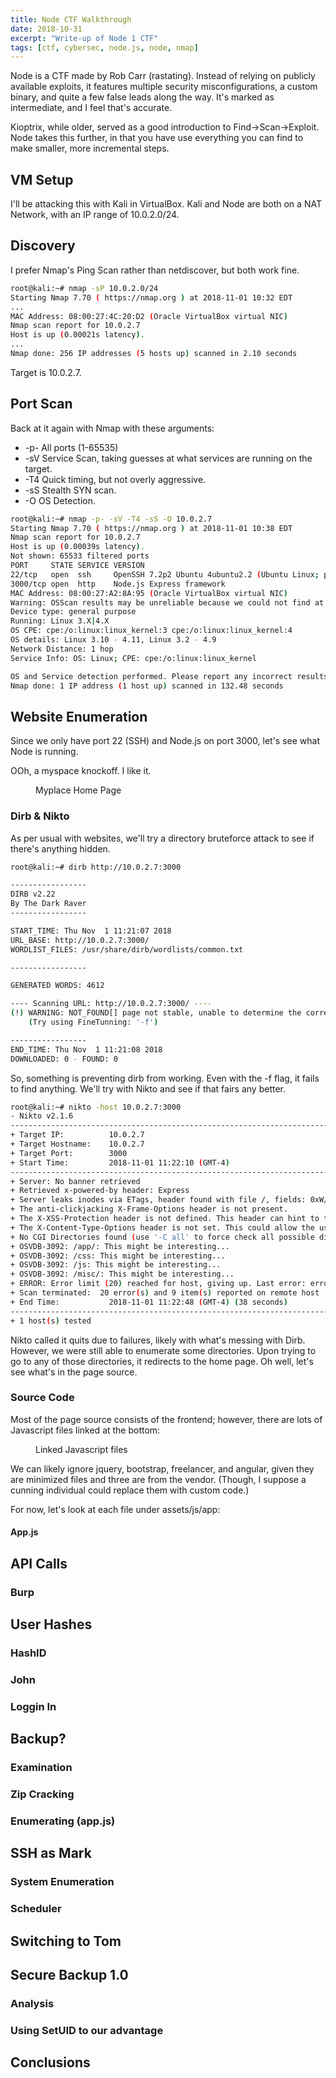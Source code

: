 ```yaml
---
title: Node CTF Walkthrough
date: 2018-10-31
excerpt: "Write-up of Node 1 CTF"
tags: [ctf, cybersec, node.js, node, nmap]
---
```


Node is a CTF made by Rob Carr (rastating). Instead of relying on publicly available exploits, it features multiple security misconfigurations, a custom binary, and quite a few false leads along the way. It's marked as intermediate, and I feel that's accurate.

Kioptrix, while older, served as a good introduction to Find->Scan->Exploit. Node takes this further, in that you have use everything you can find to make smaller, more incremental steps.

## VM Setup
I'll be attacking this with Kali in VirtualBox.  Kali and Node are both on a NAT Network, with an IP range of 10.0.2.0/24.

## Discovery
I prefer Nmap's Ping Scan rather than netdiscover, but both work fine.

```bash
root@kali:~# nmap -sP 10.0.2.0/24
Starting Nmap 7.70 ( https://nmap.org ) at 2018-11-01 10:32 EDT
...
MAC Address: 08:00:27:4C:20:D2 (Oracle VirtualBox virtual NIC)
Nmap scan report for 10.0.2.7
Host is up (0.00021s latency).
...
Nmap done: 256 IP addresses (5 hosts up) scanned in 2.10 seconds
```

Target is 10.0.2.7.

## Port Scan
Back at it again with Nmap with these arguments:
* -p- All ports (1-65535)
* -sV Service Scan, taking guesses at what services are running on the target.
* -T4 Quick timing, but not overly aggressive.
* -sS Stealth SYN scan.
* -O  OS Detection.

```bash
root@kali:~# nmap -p- -sV -T4 -sS -O 10.0.2.7
Starting Nmap 7.70 ( https://nmap.org ) at 2018-11-01 10:38 EDT
Nmap scan report for 10.0.2.7
Host is up (0.00039s latency).
Not shown: 65533 filtered ports
PORT     STATE SERVICE VERSION
22/tcp   open  ssh     OpenSSH 7.2p2 Ubuntu 4ubuntu2.2 (Ubuntu Linux; protocol 2.0)
3000/tcp open  http    Node.js Express framework
MAC Address: 08:00:27:A2:8A:95 (Oracle VirtualBox virtual NIC)
Warning: OSScan results may be unreliable because we could not find at least 1 open and 1 closed port
Device type: general purpose
Running: Linux 3.X|4.X
OS CPE: cpe:/o:linux:linux_kernel:3 cpe:/o:linux:linux_kernel:4
OS details: Linux 3.10 - 4.11, Linux 3.2 - 4.9
Network Distance: 1 hop
Service Info: OS: Linux; CPE: cpe:/o:linux:linux_kernel

OS and Service detection performed. Please report any incorrect results at https://nmap.org/submit/ .
Nmap done: 1 IP address (1 host up) scanned in 132.48 seconds
```

## Website Enumeration
Since we only have port 22 (SSH) and Node.js on port 3000, let's see what Node is running.

OOh, a myspace knockoff. I like it.

<figure>
  <img src="{{ site.url }}{{ site.baseurl }}/assets/img/node/myplace.PNG" alt="">
  <figcaption>Myplace Home Page</figcaption>
</figure>

### Dirb & Nikto
As per usual with websites, we'll try a directory bruteforce attack to see if there's anything hidden.

```bash
root@kali:~# dirb http://10.0.2.7:3000

-----------------
DIRB v2.22
By The Dark Raver
-----------------

START_TIME: Thu Nov  1 11:21:07 2018
URL_BASE: http://10.0.2.7:3000/
WORDLIST_FILES: /usr/share/dirb/wordlists/common.txt

-----------------

GENERATED WORDS: 4612

---- Scanning URL: http://10.0.2.7:3000/ ----
(!) WARNING: NOT_FOUND[] page not stable, unable to determine the correct URLs {200}.
    (Try using FineTunning: '-f')

-----------------
END_TIME: Thu Nov  1 11:21:08 2018
DOWNLOADED: 0 - FOUND: 0
```

So, something is preventing dirb from working. Even with the -f flag, it fails to find anything. We'll try with Nikto and see if that fairs any better.

```bash
root@kali:~# nikto -host 10.0.2.7:3000
- Nikto v2.1.6
---------------------------------------------------------------------------
+ Target IP:          10.0.2.7
+ Target Hostname:    10.0.2.7
+ Target Port:        3000
+ Start Time:         2018-11-01 11:22:10 (GMT-4)
---------------------------------------------------------------------------
+ Server: No banner retrieved
+ Retrieved x-powered-by header: Express
+ Server leaks inodes via ETags, header found with file /, fields: 0xW/f15 0x15e4258ef70
+ The anti-clickjacking X-Frame-Options header is not present.
+ The X-XSS-Protection header is not defined. This header can hint to the user agent to protect against some forms of XSS
+ The X-Content-Type-Options header is not set. This could allow the user agent to render the content of the site in a different fashion to the MIME type
+ No CGI Directories found (use '-C all' to force check all possible dirs)
+ OSVDB-3092: /app/: This might be interesting...
+ OSVDB-3092: /css: This might be interesting...
+ OSVDB-3092: /js: This might be interesting...
+ OSVDB-3092: /misc/: This might be interesting...
+ ERROR: Error limit (20) reached for host, giving up. Last error: error reading HTTP response
+ Scan terminated:  20 error(s) and 9 item(s) reported on remote host
+ End Time:           2018-11-01 11:22:48 (GMT-4) (38 seconds)
---------------------------------------------------------------------------
+ 1 host(s) tested
```

Nikto called it quits due to failures, likely with what's messing with Dirb. However, we were still able to enumerate some directories. Upon trying to go to any of those directories, it redirects to the home page. Oh well, let's see what's in the page source.

### Source Code
Most of the page source consists of the frontend; however, there are lots of Javascript files linked at the bottom:

<figure>
  <img src="{{ site.url }}{{ site.baseurl }}/assets/img/node/js_files.PNG" alt="">
  <figcaption>Linked Javascript files</figcaption>
</figure>

We can likely ignore jquery, bootstrap, freelancer, and angular, given they are minimized files and three are from the vendor. (Though, I suppose a cunning individual could replace them with custom code.)

For now, let's look at each file under assets/js/app:

#### App.js


## API Calls
### Burp


## User Hashes
### HashID
### John
### Loggin In

## Backup?
### Examination
### Zip Cracking
### Enumerating (app.js)

## SSH as Mark
### System Enumeration
### Scheduler

## Switching to Tom

## Secure Backup 1.0
### Analysis
### Using SetUID to our advantage

## Conclusions
